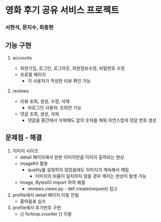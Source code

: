 # 영화 후기 공유 서비스 프로젝트
### 서현석, 문지수, 최충현

## 기능 구현

1. accounts
    - 회원가입, 로그인, 로그아웃, 회원정보수정, 비밀번호 수정
    - 프로필 페이지
      - 각 사용자가 작성한 리뷰 확인 가능

2. reviews
    - 리뷰 조회, 생성, 수정, 삭제
      - 비로그인 사용자: 조회만 가능
    - 댓글 조회, 생성, 삭제
      - 댓글을 중간에서 삭제해도 앞의 숫자를 채워 자연스럽게 댓글 번호 생성


## 문제점 - 해결

1. 이미지 사이즈
    - detail 페이지에서 원본 이미지만큼 이미지 출력되는 현상
    - imageKit 활용
      - quality를 설정하지 않았음에도 이미지가 계속해서 깨짐
        - 이미지의 비율이 일치하지 않을 경우 깨지는 현상이 발생 가능
    - Image, BytesIO import 하여 해결
        - reviews.views.py - def create(request) 참고
2. profile에서 detail 페이지 이동 안됨
    - 홑따옴표 실수
3. profile에서 후기번호 구현
    - {{ forloop.counter }} 이용